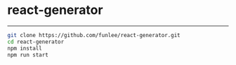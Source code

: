 react-generator
=======================
----
```bash
git clone https://github.com/funlee/react-generator.git
cd react-generator
npm install
npm run start
```